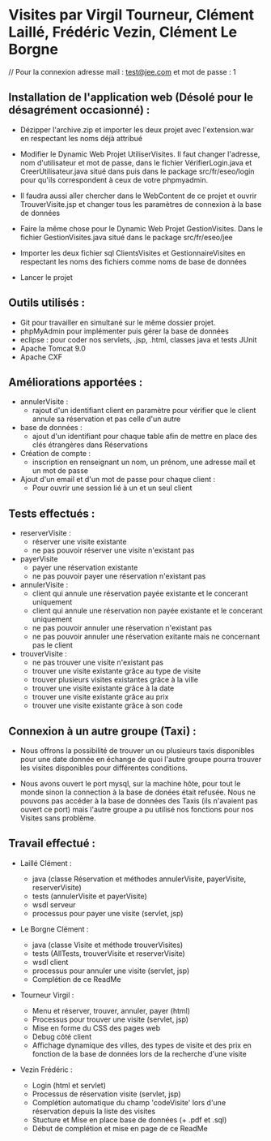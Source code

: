 # Visites par Virgil Tourneur, Clément Laillé, Frédéric Vezin, Clément Le Borgne

// Pour la connexion adresse mail : test@jee.com et mot de passe : 1

Installation de l'application web (Désolé pour le désagrément occasionné) :
-
- Dézipper l'archive.zip et importer les deux projet avec l'extension.war en respectant les noms déjà attribué

- Modifier le Dynamic Web Projet UtiliserVisites. Il faut changer l'adresse, nom d'utilisateur et mot de passe, dans le fichier VérifierLogin.java et CreerUtilisateur.java situé dans puis dans le package src/fr/eseo/login pour qu'ils correspondent à ceux de votre phpmyadmin. 
- Il faudra aussi aller chercher dans le WebContent de ce projet et ouvrir TrouverVisite.jsp et changer tous les paramètres de connexion à la base de données
- Faire la même chose pour le Dynamic Web Projet GestionVisites. Dans le fichier GestionVisites.java situé dans le package src/fr/eseo/jee

- Importer les deux fichier sql ClientsVisites et GestionnaireVisites en respectant les noms des fichiers comme noms de base de données

- Lancer le projet


Outils utilisés : 
-
- Git pour travailler en simultané sur le même dossier projet.
- phpMyAdmin pour implémenter puis gérer la base de données
- eclipse : pour coder nos servlets, .jsp, .html, classes java et tests JUnit
- Apache Tomcat 9.0
- Apache CXF


Améliorations apportées :
-
- annulerVisite :
  - rajout d'un identifiant client en paramètre pour vérifier que le client annule sa réservation et pas celle d'un autre
- base de données :
  - ajout d'un identifiant pour chaque table afin de mettre en place des clés étrangères dans Réservations
- Création de compte :
  - inscription en renseignant un nom, un prénom, une adresse mail et un mot de passe
- Ajout d'un email et d'un mot de passe pour chaque client :
  - Pour ouvrir une session lié à un et un seul client




Tests effectués :
-
- reserverVisite :
  - réserver une visite existante
  - ne pas pouvoir réserver une visite n'existant pas
- payerVisite
  - payer une réservation existante
  - ne pas pouvoir payer une réservation n'existant pas
- annulerVisite :
  - client qui annule une réservation payée existante et le concerant uniquement
  - client qui annule une réservation non payée existante et le concerant uniquement
  - ne pas pouvoir annuler une réservation n'existant pas
  - ne pas pouvoir annuler une réservation exitante mais ne concernant pas le client
- trouverVisite :
  - ne pas trouver une visite n'existant pas
  - trouver une visite existante grâce au type de visite
  - trouver plusieurs visites existantes grâce à la ville
  - trouver une visite existante grâce à la date
  - trouver une visite existante grâce au prix
  - trouver une visite existante grâce à son code

Connexion à un autre groupe (Taxi) :
-
- Nous offrons la possibilité de trouver un ou plusieurs taxis disponibles pour une date donnée en échange de quoi l'autre groupe pourra trouver les visites disponibles pour différentes conditions. 

- Nous avons ouvert le port mysql, sur la machine hôte, pour tout le monde sinon la connection à la base de donées était refusée.
Nous ne pouvons pas accéder à la base de données des Taxis (ils n'avaient pas ouvert ce port) mais l'autre groupe a pu utilisé nos fonctions pour nos Visites sans problème.

Travail effectué :
-
- Laillé Clément :
  - java (classe Réservation et méthodes annulerVisite, payerVisite, reserverVisite)
  - tests (annulerVisite et payerVisite)
  - wsdl serveur
  - processus pour payer une visite (servlet, jsp)

- Le Borgne Clément :
  - java (classe Visite et méthode trouverVisites)
  - tests (AllTests, trouverVisite et reserverVisite)
  - wsdl client
  - processus pour annuler une visite (servlet, jsp)
  - Complétion de ce ReadMe
  
- Tourneur Virgil :
  - Menu et réserver, trouver, annuler, payer (html)
  - Processus pour trouver une visite (servlet, jsp)
  - Mise en forme du CSS des pages web
  - Debug côté client
  - Affichage dynamique des villes, des types de visite et des prix en fonction de la base de données lors de la recherche d'une visite

- Vezin Frédéric :
  - Login (html et servlet)
  - Processus de réservation visite (servlet, jsp)
  - Complétion automatique du champ 'codeVisite' lors d'une réservation depuis la liste des visites
  - Stucture et Mise en place base de données (+ .pdf et .sql)
  - Début de complétion et mise en page de ce ReadMe
